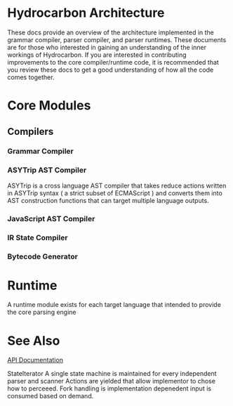 # Hydrocarbon Architecture

These docs provide an overview of the architecture implemented in the grammar compiler, parser compiler, and parser runtimes. 
These documents are for those who interested in gaining an understanding of the inner workings of Hydrocarbon. If you are
interested in contributing improvements to the core compiler/runtime code, it is recommended that you review these docs
to get a good understanding of how all the code comes together. 

# Core Modules

## Compilers

### Grammar Compiler

### ASYTrip AST Compiler

ASYTrip is a cross language AST compiler that takes reduce actions written in ASYTrip syntax ( a strict subset of ECMAScript ) and converts them into AST construction functions that can target multiple language outputs.

### JavaScript AST Compiler

### IR State Compiler

### Bytecode Generator 


# Runtime

A runtime module exists for each target language that intended to provide the core parsing engine
# See Also 

[API Documentation](./api.index.md)

StateIterator
    A single state machine is maintained for every independent parser and scanner 
    Actions are yielded that allow implementor to chose how to perceeed. Fork
    handling is implementation depenedent
    input is consumed based on demand. 
    
